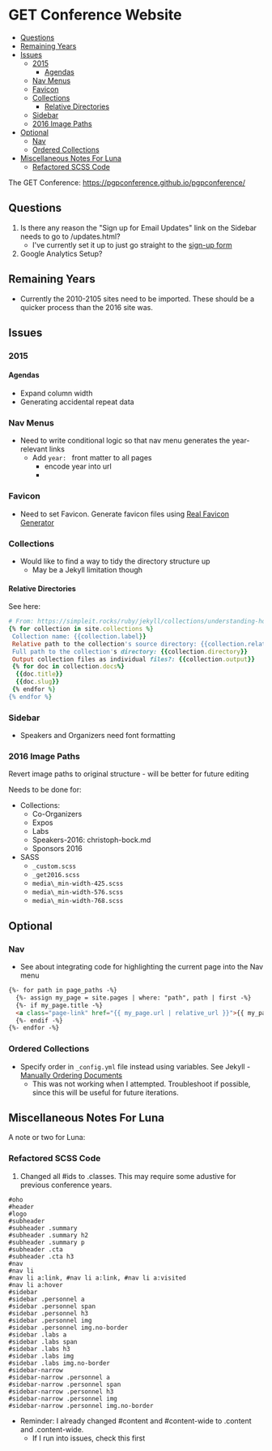 # GET Conference Website

<!-- MarkdownTOC -->

* [Questions](#questions)
* [Remaining Years](#remaining-years)
* [Issues](#issues)
  * [2015](#2015)
    * [Agendas](#agendas)
  * [Nav Menus](#nav-menus)
  * [Favicon](#favicon)
  * [Collections](#collections)
    * [Relative Directories](#relative-directories)
  * [Sidebar](#sidebar)
  * [2016 Image Paths](#2016-image-paths)
* [Optional](#optional)
  * [Nav](#nav)
  * [Ordered Collections](#ordered-collections)
* [Miscellaneous Notes For Luna](#miscellaneous-notes-for-luna)
  * [Refactored SCSS Code](#refactored-scss-code)

<!-- /MarkdownTOC -->


The GET Conference: https://pgpconference.github.io/pgpconference/

<a id="questions"></a>
## Questions

1. Is there any reason the "Sign up for Email Updates" link on the Sidebar needs to go to /updates.html?
    * I've currently set it up to just go straight to the [sign-up form](https://personalgenomes.us3.list-manage.com/subscribe?u=3980aaa2746fd428de44b2ab4&id=34d31b2d4b)
2. Google Analytics Setup?

<a id="remaining-years"></a>
## Remaining Years

* Currently the 2010-2105 sites need to be imported. These should be a quicker process than the 2016 site was.

<a id="issues"></a>
## Issues

<a id="2015"></a>
### 2015

<a id="agendas"></a>
#### Agendas

* Expand column width
* Generating accidental repeat data

<a id="nav-menus"></a>
### Nav Menus

* Need to write conditional logic so that nav menu generates the year-relevant links
  * Add `year: ` front matter to all pages
    * encode year into url
    *

<a id="favicon"></a>
### Favicon

* Need to set Favicon. Generate favicon files using [Real Favicon Generator](https://realfavicongenerator.net/)

<a id="collections"></a>
### Collections

* Would like to find a way to tidy the directory structure up
  * May be a Jekyll limitation though

<a id="relative-directories"></a>
#### Relative Directories
See here:

```ruby
# From: https://simpleit.rocks/ruby/jekyll/collections/understanding-how-collections-work/
{% for collection in site.collections %}
 Collection name: {{collection.label}}
 Relative path to the collection's source directory: {{collection.relative_directory }}
 Full path to the collection's directory: {{collection.directory}}
 Output collection files as individual files?: {{collection.output}}
 {% for doc in collection.docs%}
  {{doc.title}}
  {{doc.slug}}
 {% endfor %}
{% endfor %}
```

<a id="sidebar"></a>
### Sidebar

* Speakers and Organizers need font formatting

<a id="2016-image-paths"></a>
### 2016 Image Paths

Revert image paths to original structure - will be better for future editing

Needs to be done for:
* Collections:
  * Co-Organizers
  * Expos
  * Labs
  * Speakers-2016: christoph-bock.md
  * Sponsors 2016
* SASS
  * `_custom.scss`
  * `_get2016.scss`
  * `media\_min-width-425.scss`
  * `media\_min-width-576.scss`
  * `media\_min-width-768.scss`


<a id="optional"></a>
## Optional

<a id="nav"></a>
### Nav

* See about integrating code for highlighting the current page into the Nav menu

```html
{%- for path in page_paths -%}
  {%- assign my_page = site.pages | where: "path", path | first -%}
  {%- if my_page.title -%}
  <a class="page-link" href="{{ my_page.url | relative_url }}">{{ my_page.title | escape }}</a>
  {%- endif -%}
{%- endfor -%}
```

<a id="ordered-collections"></a>
### Ordered Collections

* Specify order in `_config.yml` file instead using variables. See Jekyll - [Manually Ordering Documents](https://jekyllrb.com/docs/collections/#manually-ordering-documents)
  * This was not working when I attempted. Troubleshoot if possible, since this will be useful for future iterations.

<a id="miscellaneous-notes-for-luna"></a>
## Miscellaneous Notes For Luna

A note or two for Luna:

<a id="refactored-scss-code"></a>
### Refactored SCSS Code

1. Changed all #ids to .classes. This may require some adustive for previous conference years.

```
#oho
#header
#logo
#subheader
#subheader .summary
#subheader .summary h2
#subheader .summary p
#subheader .cta
#subheader .cta h3
#nav
#nav li
#nav li a:link, #nav li a:link, #nav li a:visited
#nav li a:hover
#sidebar
#sidebar .personnel a
#sidebar .personnel span
#sidebar .personnel h3
#sidebar .personnel img
#sidebar .personnel img.no-border
#sidebar .labs a
#sidebar .labs span
#sidebar .labs h3
#sidebar .labs img
#sidebar .labs img.no-border
#sidebar-narrow
#sidebar-narrow .personnel a
#sidebar-narrow .personnel span
#sidebar-narrow .personnel h3
#sidebar-narrow .personnel img
#sidebar-narrow .personnel img.no-border
```

* Reminder: I already changed #content and #content-wide to .content and .content-wide.
  * If I run into issues, check this first
